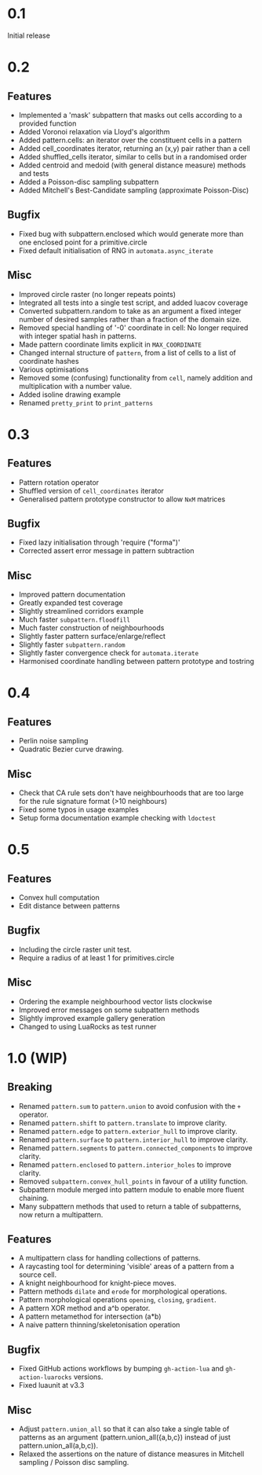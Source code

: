 # 0.1
Initial release

# 0.2

## Features
- Implemented a 'mask' subpattern that masks out cells according to a provided
  function
- Added Voronoi relaxation via Lloyd's algorithm
- Added pattern.cells: an iterator over the constituent cells in a pattern
- Added cell_coordinates iterator, returning an (x,y) pair rather than a cell
- Added shuffled_cells iterator, similar to cells but in a randomised order
- Added centroid and medoid (with general distance measure) methods and tests
- Added a Poisson-disc sampling subpattern
- Added Mitchell's Best-Candidate sampling (approximate Poisson-Disc)

## Bugfix
- Fixed bug with subpattern.enclosed which would generate more than one enclosed
  point for a primitive.circle
- Fixed default initialisation of RNG in `automata.async_iterate`

## Misc
- Improved circle raster (no longer repeats points)
- Integrated all tests into a single test script, and added luacov coverage
- Converted subpattern.random to take as an argument a fixed integer number of
  desired samples rather than a fraction of the domain size.
- Removed special handling of '-0' coordinate in cell: No longer required with
  integer spatial hash in patterns.
- Made pattern coordinate limits explicit in `MAX_COORDINATE`
- Changed internal structure of `pattern`, from a list of cells to a list of
  coordinate hashes
- Various optimisations
- Removed some (confusing) functionality from `cell`, namely addition and
  multiplication with a number value.
- Added isoline drawing example
- Renamed `pretty_print` to `print_patterns`

# 0.3

## Features
- Pattern rotation operator
- Shuffled version of `cell_coordinates` iterator
- Generalised pattern prototype constructor to allow `NxM` matrices 

## Bugfix
- Fixed lazy initialisation through 'require ("forma")'
- Corrected assert error message in pattern subtraction

## Misc
- Improved pattern documentation
- Greatly expanded test coverage
- Slightly streamlined corridors example
- Much faster `subpattern.floodfill`
- Much faster construction of neighbourhoods
- Slightly faster pattern surface/enlarge/reflect
- Slightly faster `subpattern.random`
- Slightly faster convergence check for `automata.iterate`
- Harmonised coordinate handling between pattern prototype and tostring
  

# 0.4

## Features
- Perlin noise sampling
- Quadratic Bezier curve drawing.

## Misc
 - Check that CA rule sets don't have neighbourhoods that are too large for 
   the rule signature format (>10 neighbours)
 - Fixed some typos in usage examples
 - Setup forma documentation example checking with `ldoctest`

# 0.5

## Features
 - Convex hull computation
 - Edit distance between patterns

## Bugfix
 - Including the circle raster unit test.
 - Require a radius of at least 1 for primitives.circle

## Misc
 - Ordering the example neighbourhood vector lists clockwise
 - Improved error messages on some subpattern methods
 - Slightly improved example gallery generation
 - Changed to using LuaRocks as test runner

# 1.0 (WIP)

## Breaking
 - Renamed `pattern.sum` to `pattern.union` to avoid confusion with the
   `+` operator.
 - Renamed `pattern.shift` to `pattern.translate` to improve clarity.
 - Renamed `pattern.edge` to `pattern.exterior_hull` to improve clarity.
 - Renamed `pattern.surface` to `pattern.interior_hull` to improve clarity.
 - Renamed `pattern.segments` to `pattern.connected_components` to improve clarity.
 - Renamed `pattern.enclosed` to `pattern.interior_holes` to improve clarity.
 - Removed `subpattern.convex_hull_points` in favour of a utility function.
 - Subpattern module merged into pattern module to enable more fluent chaining.
 - Many subpattern methods that used to return a table of subpatterns, now return a multipattern.

## Features
 - A multipattern class for handling collections of patterns.
 - A raycasting tool for determining 'visible' areas of a pattern
   from a source cell.
 - A knight neighbourhood for knight-piece moves.
 - Pattern methods `dilate` and `erode` for morphological operations.
 - Pattern morphological operations `opening`, `closing`, `gradient`.
 - A pattern XOR method and a^b operator.
 - A pattern metamethod for intersection (a*b)
 - A naive pattern thinning/skeletonisation operation

## Bugfix
 - Fixed GitHub actions workflows by bumping `gh-action-lua` and
   `gh-action-luarocks` versions.
 - Fixed luaunit at v3.3 

## Misc
 - Adjust `pattern.union_all` so that it can also take a single table of patterns as
   an argument (pattern.union_all({a,b,c}) instead of just pattern.union_all(a,b,c)).
 - Relaxed the assertions on the nature of distance measures in Mitchell
   sampling / Poisson disc sampling.
